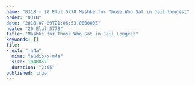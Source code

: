 ```yaml
---
name: "0318 - 20 Elul 5778 Mashke for Those Who Sat in Jail Longest"
order: "0318"
date: "2018-07-29T21:06:53.000000Z"
hdate: "20 Elul 5778"
title: "Mashke for Those Who Sat in Jail Longest"
keywords: []
file:
- ext: ".m4a"
  mime: "audio/x-m4a"
  size: 1048857
  duration: "2:05"
published: true
---
```

